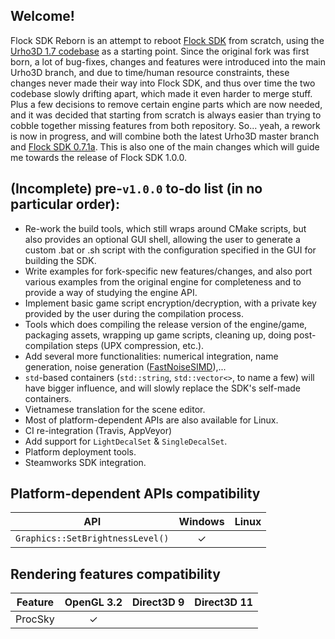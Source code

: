 ## Welcome! 

Flock SDK Reborn is an attempt to reboot [Flock SDK](https://github.com/Florastamine/FlockSDK) from scratch, using the [Urho3D 1.7 codebase](https://github.com/urho3d/Urho3D/tree/1.7) as a starting point. Since the original fork was first born, a lot of bug-fixes, changes and features were introduced into the main Urho3D branch, and due to time/human resource constraints, these changes never made their way into Flock SDK, and thus over time the two codebase slowly drifting apart, which made it even harder to merge stuff. Plus a few decisions to remove certain engine parts which are now needed, and it was decided that starting from scratch is always easier than trying to cobble together missing features from both repository. So... yeah, a rework is now in progress, and will combine both the latest Urho3D master branch and [Flock SDK 0.7.1a](https://github.com/Florastamine/FlockSDK/tree/0.7.1a). This is also one of the main changes which will guide me towards the release of Flock SDK 1.0.0.

## (Incomplete) pre-`v1.0.0` to-do list (in no particular order):

* Re-work the build tools, which still wraps around CMake scripts, but also provides an optional GUI shell, allowing the user to generate a custom .bat or .sh script with the configuration specified in the GUI for building the SDK.
* Write examples for fork-specific new features/changes, and also port various examples from the original engine for completeness and to provide a way of studying the engine API.
* Implement basic game script encryption/decryption, with a private key provided by the user during the compilation process.
* Tools which does compiling the release version of the engine/game, packaging assets, wrapping up game scripts, cleaning up, doing post-compilation steps (UPX compression, etc.).
* Add several more functionalities: numerical integration, name generation, noise generation ([FastNoiseSIMD](https://github.com/Auburns/FastNoiseSIMD)),...
* `std`-based containers (`std::string`, `std::vector<>`, to name a few) will have bigger influence, and will slowly replace the SDK's self-made containers.
* Vietnamese translation for the scene editor.
* Most of platform-dependent APIs are also available for Linux.
* CI re-integration (Travis, AppVeyor)
* Add support for `LightDecalSet` & `SingleDecalSet`.
* Platform deployment tools.
* Steamworks SDK integration.

## Platform-dependent APIs compatibility
| API                                     | Windows | Linux |
|:---------------------------------------:|:-------:|:-----:|
| `Graphics::SetBrightnessLevel()`        |    ✓    |       |

## Rendering features compatibility

| Feature | OpenGL 3.2 | Direct3D 9 | Direct3D 11 |
|:-------:|:----------:|:----------:|:-----------:|
| ProcSky |      ✓     |            |             |
